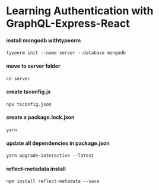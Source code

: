 # Learning Authentication  with GraphQL-Express-React

#### install mongodb withtypeorm
```typeorm init --name server --database mongodb```

#### move to server folder
```cd server```

#### create tsconfig.js
```npx tsconfig.json```

#### create a package.lock.json
```yarn```

#### update all dependencies in package.json
```yarn upgrade-interactive --latest```

#### reflect-metadata install
```npm install reflect-metadata --save```